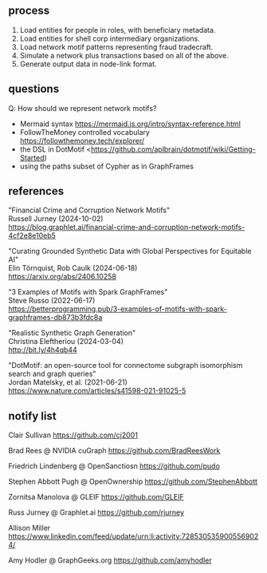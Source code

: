 
## process

  1. Load entities for people in roles, with beneficiary metadata.
  2. Load entities for shell corp intermediary organizations.
  3. Load network motif patterns representing fraud tradecraft.
  4. Simulate a network plus transactions based on all of the above.
  5. Generate output data in node-link format.


## questions

Q: How should we represent network motifs?

  - Mermaid syntax <https://mermaid.js.org/intro/syntax-reference.html>
  - FollowTheMoney controlled vocabulary <https://followthemoney.tech/explorer/>
  - the DSL in DotMotif <https://github.com/aplbrain/dotmotif/wiki/Getting-Started)
  - using the paths subset of Cypher as in GraphFrames


## references

"Financial Crime and Corruption Network Motifs"  
Russell Jurney (2024-10-02)  
<https://blog.graphlet.ai/financial-crime-and-corruption-network-motifs-4cf2e8e10eb5>

"Curating Grounded Synthetic Data with Global Perspectives for Equitable AI"  
Elin Törnquist, Rob Caulk (2024-06-18)  
<https://arxiv.org/abs/2406.10258>

"3 Examples of Motifs with Spark GraphFrames"  
Steve Russo (2022-06-17)  
<https://betterprogramming.pub/3-examples-of-motifs-with-spark-graphframes-db873b3fdc8a>

"Realistic Synthetic Graph Generation"  
Christina Eleftheriou (2024-03-04)  
<http://bit.ly/4h4qb44>

"DotMotif: an open-source tool for connectome subgraph isomorphism search and graph queries"  
Jordan Matelsky, et al. (2021-06-21)  
<https://www.nature.com/articles/s41598-021-91025-5>


## notify list

Clair Sullivan
<https://github.com/cj2001>

Brad Rees @ NVIDIA cuGraph
<https://github.com/BradReesWork>

Friedrich Lindenberg @ OpenSanctiosn
<https://github.com/pudo>

Stephen Abbott Pugh @ OpenOwnership
<https://github.com/StephenAbbott>

Zornitsa Manolova @ GLEIF
<https://github.com/GLEIF>

Russ Jurney @ Graphlet.ai
<https://github.com/rjurney>

Allison Miller
<https://www.linkedin.com/feed/update/urn:li:activity:7285305359005569024/>

Amy Hodler @ GraphGeeks.org
<https://github.com/amyhodler>
